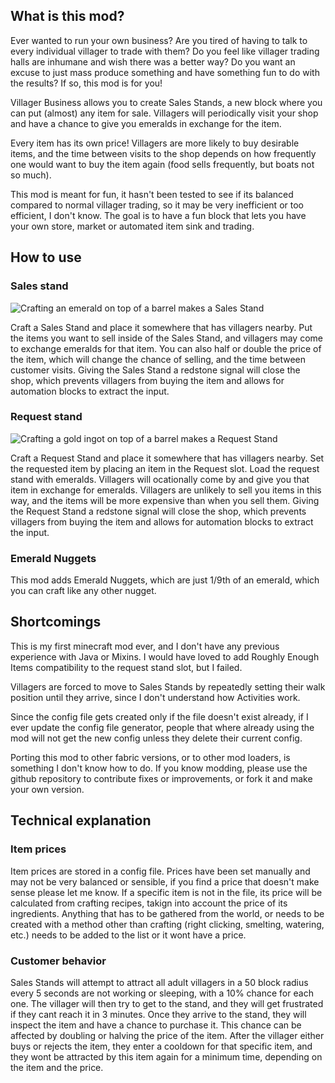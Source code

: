 ## What is this mod?

Ever wanted to run your own business? Are you tired of having to talk to every individual villager to trade with them? Do you feel like villager trading halls are inhumane and wish there was a better way? Do you want an excuse to just mass produce something and have something fun to do with the results? If so, this mod is for you!

Villager Business allows you to create Sales Stands, a new block where you can put (almost) any item for sale. Villagers will periodically visit your shop and have a chance to give you emeralds in exchange for the item.

Every item has its own price! Villagers are more likely to buy desirable items, and the time between visits to the shop depends on how frequently one would want to buy the item again (food sells frequently, but boats not so much).

This mod is meant for fun, it hasn't been tested to see if its balanced compared to normal villager trading, so it may be very inefficient or too efficient, I don't know. The goal is to have a fun block that lets you have your own store, market or automated item sink and trading.

## How to use

### Sales stand

![Crafting an emerald on top of a barrel makes a Sales Stand](https://cdn.modrinth.com/data/cached_images/a493a5044cb031551d2f614a1fb5dff0ea7d6b89.png)

Craft a Sales Stand and place it somewhere that has villagers nearby. Put the items you want to sell inside of the Sales Stand, and villagers may come to exchange emeralds for that item. You can also half or double the price of the item, which will change the chance of selling, and the time between customer visits. Giving the Sales Stand a redstone signal will close the shop, which prevents villagers from buying the item and allows for automation blocks to extract the input.

### Request stand
![Crafting a gold ingot on top of a barrel makes a Request Stand](https://cdn.modrinth.com/data/cached_images/f7e27bf2b25b587df85a762b4b7b9fc954fd0c65.png)

Craft a Request Stand and place it somewhere that has villagers nearby. Set the requested item by placing an item in the Request slot. Load the request stand with emeralds. Villagers will ocationally come by and give you that item in exchange for emeralds. Villagers are unlikely to sell you items in this way, and the items will be more expensive than when you sell them. Giving the Request Stand a redstone signal will close the shop, which prevents villagers from buying the item and allows for automation blocks to extract the input.

### Emerald Nuggets

This mod adds Emerald Nuggets, which are just 1/9th of an emerald, which you can craft like any other nugget.

## Shortcomings

This is my first minecraft mod ever, and I don't have any previous experience with Java or Mixins. I would have loved to add Roughly Enough Items compatibility to the request stand slot, but I failed.

Villagers are forced to move to Sales Stands by repeatedly setting their walk position until they arrive, since I don't understand how Activities work.

Since the config file gets created only if the file doesn't exist already, if I ever update the config file generator, people that where already using the mod will not get the new config unless they delete their current config.

Porting this mod to other fabric versions, or to other mod loaders, is something I don't know how to do. If you know modding, please use the github repository to contribute fixes or improvements, or fork it and make your own version.

## Technical explanation

### Item prices

Item prices are stored in a config file. Prices have been set manually and may not be very balanced or sensible, if you find a price that doesn't make sense please let me know. If a specific item is not in the file, its price will be calculated from crafting recipes, takign into account the price of its ingredients. Anything that has to be gathered from the world, or needs to be created with a method other than crafting (right clicking, smelting, watering, etc.) needs to be added to the list or it wont have a price.

### Customer behavior

Sales Stands will attempt to attract all adult villagers in a 50 block radius every 5 seconds are not working or sleeping, with a 10% chance for each one. The villager will then try to get to the stand, and they will get frustrated if they cant reach it in 3 minutes. Once they arrive to the stand, they will inspect the item and have a chance to purchase it. This chance can be affected by doubling or halving the price of the item. After the villager either buys or rejects the item, they enter a cooldown for that specific item, and they wont be attracted by this item again for a minimum time, depending on the item and the price.
